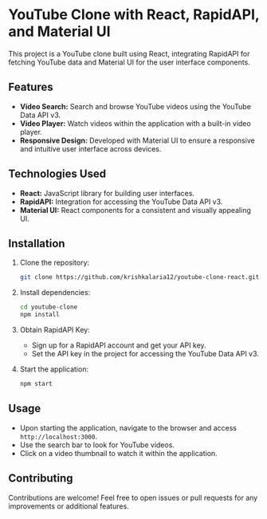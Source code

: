 # YouTube Clone with React, RapidAPI, and Material UI

This project is a YouTube clone built using React, integrating RapidAPI for fetching YouTube data and Material UI for the user interface components.

## Features

- **Video Search:** Search and browse YouTube videos using the YouTube Data API v3.
- **Video Player:** Watch videos within the application with a built-in video player.
- **Responsive Design:** Developed with Material UI to ensure a responsive and intuitive user interface across devices.

## Technologies Used

- **React:** JavaScript library for building user interfaces.
- **RapidAPI:** Integration for accessing the YouTube Data API v3.
- **Material UI:** React components for a consistent and visually appealing UI.

## Installation

1. Clone the repository:

   ```bash
   git clone https://github.com/krishkalaria12/youtube-clone-react.git
   ```

2. Install dependencies:

   ```bash
   cd youtube-clone
   npm install
   ```

3. Obtain RapidAPI Key:

   - Sign up for a RapidAPI account and get your API key.
   - Set the API key in the project for accessing the YouTube Data API v3.

4. Start the application:

   ```bash
   npm start
   ```

## Usage

- Upon starting the application, navigate to the browser and access `http://localhost:3000`.
- Use the search bar to look for YouTube videos.
- Click on a video thumbnail to watch it within the application.

## Contributing

Contributions are welcome! Feel free to open issues or pull requests for any improvements or additional features.

